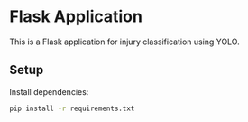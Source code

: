 # Flask Application

This is a Flask application for injury classification using YOLO.

## Setup

Install dependencies:
```bash
pip install -r requirements.txt

